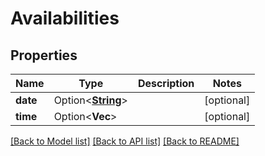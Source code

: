 # Availabilities

## Properties

Name | Type | Description | Notes
------------ | ------------- | ------------- | -------------
**date** | Option<[**String**](string.md)> |  | [optional]
**time** | Option<**Vec<String>**> |  | [optional]

[[Back to Model list]](../README.md#documentation-for-models) [[Back to API list]](../README.md#documentation-for-api-endpoints) [[Back to README]](../README.md)


